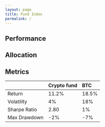 ```yaml
---
layout: page
title: Fund Index
permalink: /
---
```


## Performance

<div id="crypto_fund_plot" class="graph"></div>

## Allocation

<div id="alloc_folio_btc" class="graph"></div>
<div id="alloc_folio_eth" class="graph"></div>
<div id="alloc_folio_xrp" class="graph"></div>
<div id="alloc_folio_multi" class="graph"></div>

<script>

    function build_plot_data(csv_raw, name) {
        var date = Array(csv_raw.length);
        var value = Array(csv_raw.length);

        csv_raw.map(function(row, i) {
            date[i] = row[''];
            value[i] = row['value'];
        });

        return {
            x: date,
            y: value,
            type: 'scatter',
            name: name
        };
    }

    function build_alloc_data(csv_raw) {
        var alloc = [];
        var labels = [];
        var last_row = csv_raw[csv_raw.length - 1];
    
        var keys = Object.keys(last_row);
        for (var i = 0; i < keys.length; ++i) {
            var key = keys[i];
            if (key == "value") continue;
            if (key == "") continue;
            alloc.push(last_row[key]*100);
            labels.push(key);
        }

        return {
            values: alloc,
            labels: labels,
            type: 'pie'
        };
    }

    Plotly.d3.csv('/cryptoriskcontrol-site/series/folio_bitcoin.csv', function(err, btc_raw) {
    Plotly.d3.csv('/cryptoriskcontrol-site/series/folio_ethereum.csv', function(err, eth_raw) {
    Plotly.d3.csv('/cryptoriskcontrol-site/series/folio_ripple.csv', function(err, xrp_raw) {
    Plotly.d3.csv('/cryptoriskcontrol-site/series/folio_btc_eth_xrp.csv', function(err, multi_raw) {
        var plot_data = [
            build_plot_data(btc_raw, 'BTC fund'),
            build_plot_data(eth_raw, 'ETH fund'),
            build_plot_data(xrp_raw, 'XRP fund'),
            build_plot_data(multi_raw, 'BTC-ETH-XRP fund')
        ];

        Plotly.newPlot('crypto_fund_plot', plot_data, {
            paper_bgcolor: 'rgba(0,0,0,0)',
            plot_bgcolor: 'rgba(0,0,0,0)',
            xaxis: {
				autorange: true,
				//range: ["2015-02-17", "2017-02-16"],
				rangeslider: { autorange: true },
				type: "date"
			},
			yaxis: {
			    autorange: true,
			    type: 'log'
			}
        }, {displayModeBar: false});

        var pie_layout = {
            paper_bgcolor: 'rgba(0,0,0,0)',
            plot_bgcolor: 'rgba(0,0,0,0)',
            height: 400,
            width: 400
        };

        Plotly.newPlot('alloc_folio_btc', [build_alloc_data(btc_raw)],
                       pie_layout, {displayModeBar: false});
        Plotly.newPlot('alloc_folio_eth', [build_alloc_data(eth_raw)],
                       pie_layout, {displayModeBar: false});
        Plotly.newPlot('alloc_folio_xrp', [build_alloc_data(xrp_raw)],
                       pie_layout, {displayModeBar: false});
        Plotly.newPlot('alloc_folio_multi', [build_alloc_data(multi_raw)],
                       pie_layout, {displayModeBar: false});
        
    })})})})

</script>


## Metrics

|                            | Crypto fund                     | BTC                             |
|:---------------------------|:--------------------------------|:--------------------------------|
| Return                     | 11.2%                           | 18.5%                           |
| Volatility                 | 4%                              | 18%                             |
| Sharpe Ratio               | 2.80                            | 1%                              |
| Max Drawdown               | -2%                             | -7%                             |


